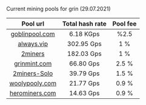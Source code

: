 Current mining pools for grin (29.07.2021)

**Pool url**|  Total hash rate |  Pool fee      
:-----:|:-----:|:-----:|
[goblinpool.com](https://goblinpool.com/)| 6.18 KGps | %2.5
[always.vip](http://pool.always.vip/) | 302.95 Gps| 1 %
[2miners](https://grin.2miners.com/)| 182.03 Gps| 1 %
[grinmint.com](https://grinmint.com/) | 66.80 Gps |  2.5 %
[2miners-Solo](https://solo-grin.2miners.com/) | 39.79 Gps | 1.5 %
[woolypooly.com](https://woolypooly.com/coin/grin) | 21.77 Gps | 0.9 %
[herominers.com](https://grin.herominers.com/) | 14.63 Gps | 0.9 % 
